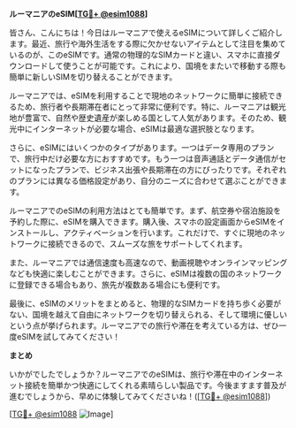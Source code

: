 **ルーマニアのeSIM[[TG💪+ @esim1088](https://t.me/s/esim1088)]**

皆さん、こんにちは！今日はルーマニアで使えるeSIMについて詳しくご紹介します。最近、旅行や海外生活をする際に欠かせないアイテムとして注目を集めているのが、このeSIMです。通常の物理的なSIMカードと違い、スマホに直接ダウンロードして使うことが可能です。これにより、国境をまたいで移動する際も簡単に新しいSIMを切り替えることができます。

ルーマニアでは、eSIMを利用することで現地のネットワークに簡単に接続できるため、旅行者や長期滞在者にとって非常に便利です。特に、ルーマニアは観光地が豊富で、自然や歴史遺産が楽しめる国として人気があります。そのため、観光中にインターネットが必要な場合、eSIMは最適な選択肢となります。

さらに、eSIMにはいくつかのタイプがあります。一つはデータ専用のプランで、旅行中だけ必要な方におすすめです。もう一つは音声通話とデータ通信がセットになったプランで、ビジネス出張や長期滞在の方にぴったりです。それぞれのプランには異なる価格設定があり、自分のニーズに合わせて選ぶことができます。

ルーマニアでのeSIMの利用方法はとても簡単です。まず、航空券や宿泊施設を予約した際に、eSIMを購入できます。購入後、スマホの設定画面からeSIMをインストールし、アクティベーションを行います。これだけで、すぐに現地のネットワークに接続できるので、スムーズな旅をサポートしてくれます。

また、ルーマニアでは通信速度も高速なので、動画視聴やオンラインマッピングなども快適に楽しむことができます。さらに、eSIMは複数の国のネットワークに登録できる場合もあり、旅先が複数ある場合にも便利です。

最後に、eSIMのメリットをまとめると、物理的なSIMカードを持ち歩く必要がない、国境を越えて自由にネットワークを切り替えられる、そして環境に優しいという点が挙げられます。ルーマニアでの旅行や滞在を考えている方は、ぜひ一度eSIMを試してみてください！

**まとめ**

いかがでしたでしょうか？ルーマニアでのeSIMは、旅行や滞在中のインターネット接続を簡単かつ快適にしてくれる素晴らしい製品です。今後ますます普及が進むでしょうから、早めに体験してみてくださいね！([[TG💪+ @esim1088](https://t.me/s/esim1088)])

[[TG💪+ @esim1088](https://t.me/s/esim1088) ![Image](https://i.postimg.cc/Y0z9fWf4/image.png)]